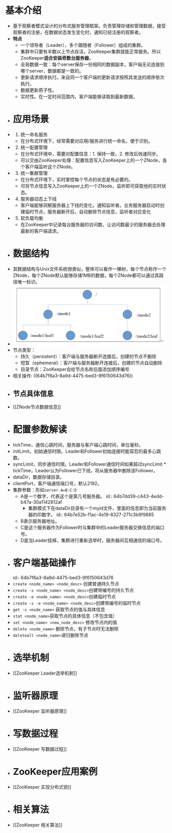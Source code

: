 # 基本介绍
- 基于观察者模式设计的分布式服务管理框架。负责管理存储和管理数据，接受观察者的注册，在数据状态发生变化时，通知已经注册的观察者。
- **特点**
	- 一个领导者（Leader），多个跟随者（Follower）组成的集群。
	- 集群中只要有半数以上节点存活，ZooKeeper集群就能正常服务。所以ZooKeeper**适合安装奇数台服务器**。
	- 全局数据一致：每个server保存一份相同的数据副本，客户端无论连接到哪个server，数据都是一致的。
	- 更新请求顺序执行。来自同一个客户端的更新请求按照其发送的顺序依次执行。
	- 数据更新原子性。
	- 实时性。在一定时间范围内，客户端能够读取到最新数据。
- # 应用场景
- 1. 统一命名服务
	- 在分布式环境下，经常需要对应用/服务进行统一命名，便于识别。
- 2. 统一配置管理
	- 在分布式环境中，需要对配置信息：1. 保持一致，2. 修改后快速同步。
	- 可以交由ZooKeeper处理：配置信息写入ZooKeeper上的一个ZNode，各个客户端监听这个ZNode。
- 3. 统一集群管理
	- 在分布式环境下，实时掌控每个节点的状态是有必要的。
	- 可将节点信息写入ZooKeeper上的一个ZNode，监听即可获取他的实时状态。
- 4. 服务器动态上下线
	- 客户端能够洞察服务器上下线的变化，通知监听者。业务服务器启动时创建临时节点，服务器断开后，自动删除节点信息，监听者对应变化
- 5. 软负载均衡
	- 在ZooKeeper中记录每台服务器的访问数，让访问数最少的服务器去处理最新的客户端请求。
- # 数据结构
- 其数据结构与Unix文件系统很类似，整体可以看作一棵树，每个节点称作一个ZNode，每个ZNode默认能够存储1MB的数据，每个ZNode都可以通过其路径唯一标识。
- ![image.png](../assets/image_1689768477880_0.png)
- 节点类型：
	- 持久（persistent）：客户端与服务器断开连接后，创建的节点不删除
	- 短暂（ephemeral）：客户端与服务器断开连接后，创建的节点自动删除
	- 目录节点：ZooKeeper会给节点名称后面添加顺序编号
- 相关操作: ((64b7f6a3-8a9d-4475-bed3-9f6150643d76))
- ## 节点具体信息
- [[ZNode节点数据信息]]
- # 配置参数解读
- tickTime，通信心跳时间，服务器与客户端心跳时间，单位毫秒。
- initLimit，初始通信时限。Leader和Follower初始连接时能容忍的最多心跳数。
- syncLimit，同步通信时限。Leader和Follower通信时间如果超过syncLimit * tickTime，Leader认为Follower已下线，将从服务器中删除该Follower。
- dataDir，数据存储目录。
- clientPort，客户端通信端口号，默认2182。
- 集群参数：形如`server.A=B:C:D`
	- A是一个数字，代表这个是第几号服务器。
	  id:: 64b7dd39-c443-4edd-b47a-30a1142812af
		- 集群模式下在dataDir目录有一个myid文件，里面的信息即为当前服务器的ID数字。
		  id:: 64b7e52b-f1ac-4e19-8327-271c3b9f9885
	- B表示服务器地址。
	- C是这个服务器作为Follower时与集群中的Leader服务器交换信息的端口号。
	- D是当Leader挂掉，集群进行重新选举时，服务器间互相通信的端口号。
- # 客户端基础操作
  id:: 64b7f6a3-8a9d-4475-bed3-9f6150643d76
- `create <node_name> <node_desc>` 创建普通持久节点
- `create -s <node_name> <node_desc>`创建带编号的持久节点
- `create -e <node_name> <node_desc>`创建临时节点
- `create -s -e <node_name> <node_desc>`创建带编号的临时节点
- `get -s <node_name>` 获取节点的值与具体信息
- `stat <node_name>`获取节点的具体信息（不包含值）
- `set <node_name> <new_node_desc>` 修改节点内的值
- `delete <node_name>` 删除节点，有子节点时无法删除
- `deleteall <node_name>`递归删除节点
- # 选举机制
- [[ZooKeeper Leader选举机制]]
- # 监听器原理
- [[ZooKeeper 监听器原理]]
- # 写数据过程
- [[ZooKeeper 写数据过程]]
- # ZooKeeper应用案例
- [[ZooKeeper 实现分布式锁]]
- # 相关算法
- [[ZooKeeper 相关算法]]